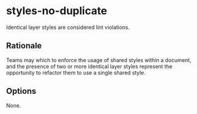 # styles-no-duplicate

Identical layer styles are considered lint violations.

## Rationale

Teams may which to enforce the usage of shared styles within a document, and the presence of two or more identical layer styles represent the opportunity to refactor them to use a single shared style.

## Options

None.
